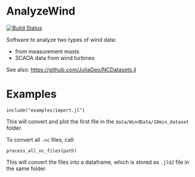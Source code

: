 # AnalyzeWind

[![Build Status](https://github.com/ufechner7/AnalyzeWind.jl/actions/workflows/CI.yml/badge.svg?branch=main)](https://github.com/ufechner7/AnalyzeWind.jl/actions/workflows/CI.yml?query=branch%3Amain)

Software to analyze two types of wind data:
- from measurement masts
- SCADA data from wind turbines

See also: https://github.com/JuliaGeo/NCDatasets.jl

# Examples
```
include("examples/import.jl")
```
This will convert and plot the first file in the `data/WindData/10min_dataset` folder.

To convert all `.nc` files, call:
```
process_all_nc_files(path)
```
This will convert the files into a dataframe, which is stored as `.jld2` file in the same folder.


